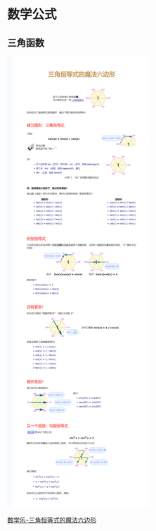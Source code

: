 # 数学公式

## 三角函数

![三角恒等式的魔法六边形.png](image/math/三角恒等式的魔法六边形.png)

[数学乐-三角恒等式的魔法六边形](https://www.shuxuele.com/algebra/trig-magic-hexagon.html)

